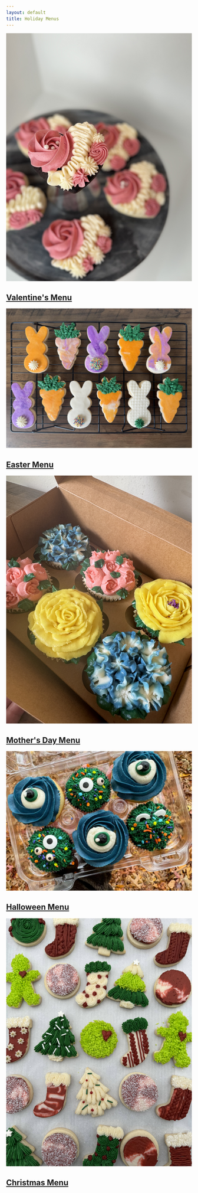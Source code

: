 ```yaml
---
layout: default
title: Holiday Menus
---
```


<div class="homepage-category-cards">
  <div class="category-card">
    <a href="{{ '/valentines' | relative_url }}">
      <img src="/assets/img/valentines/chocolateCoveredRaspberry.jpg" alt="Valentine's Menu" class="card-img">
      <div class="card-content">
        <h2>Valentine's Menu</h2>
      </div>
    </a>
  </div>
  <div class="category-card">
    <a href="{{ '/easter' | relative_url }}">
      <img src="/assets/img/easter/IMG_6388.jpg" alt="Easter Menu" class="card-img">
      <div class="card-content">
        <h2>Easter Menu</h2>
      </div>
    </a>
  </div>
  <div class="category-card">
    <a href="{{ '/mothersday' | relative_url }}">
      <img src="/assets/img/mothersday/1.jpg" alt="Mother's Day Menu" class="card-img">
      <div class="card-content">
        <h2>Mother's Day Menu</h2>
      </div>
    </a>
  </div>
  <!-- <div class="category-card">
    <a href="{{ '/usa' | relative_url }}">
      <img src="/assets/img/headers/home/4thOfJuly.jpg" alt="4th of July Menu" class="card-img">
      <div class="card-content">
        <h2>4th of July Menu</h2>
      </div>
    </a>
  </div> -->
  <div class="category-card">
    <a href="{{ '/halloween' | relative_url }}">
      <img src="/assets/img/headers/home/halloweenCupcakes.jpg" alt="Halloween Menu" class="card-img">
      <div class="card-content">
        <h2>Halloween Menu</h2>
      </div>
    </a>
  </div>
  <div class="category-card">
    <a href="{{ '/christmas' | relative_url }}">
      <img src="/assets/img/headers/home/christmasCookies.jpg" alt="Christmas Menu" class="card-img">
      <div class="card-content">
        <h2>Christmas Menu</h2>
      </div>
    </a>
  </div>
</div>
